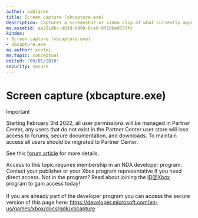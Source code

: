 ```yaml
---
author: aablackm
title: Screen capture (xbcapture.exe)
description: Captures a screenshot or video clip of what currently appears on a console.
ms.assetid: aa291dbc-d83d-0d98-8ca0-8f16bed757fc
kindex:
- Screen capture (xbcapture.exe)
- xbcapture.exe
ms.author: scotmi
ms.topic: conceptual
edited: '09/01/2020'
security: secure
---
```


# Screen capture (xbcapture.exe)
> [!IMPORTANT]
> Starting February 3rd 2022, all user permissions will be managed in Partner Center, any users that do not exist in the Partner Center user store will lose access to forums, secure documentation, and downloads. To maintain access all users should be migrated to Partner Center. <p></p>See this <a href="https://forums.xboxlive.com/articles/132187/breaking-change-user-access-for-forums-secure-docu.html">forum article</a> for more details.  

 Access to this topic requires membership in an NDA developer program. Contact your publisher or your Xbox program representative if you need direct access. Not in the program? Read about joining the <a href="https://www.xbox.com/Developers/id">ID@Xbox</a> program to gain access today!  <br/><br/>If you are already part of the developer program you can access the secure version of this page here: <a target="_blank" href="https://developer.microsoft.com/en-us/games/xbox/docs/gdk/xbcapture">https://developer.microsoft.com/en-us/games/xbox/docs/gdk/xbcapture</a>